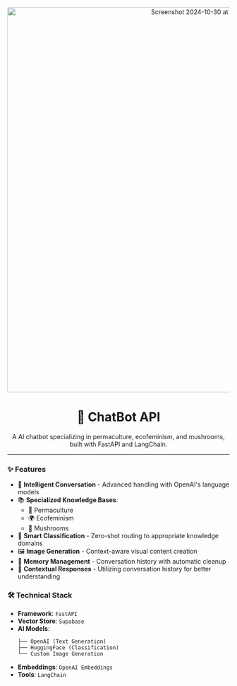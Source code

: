 <div align="center">
  <img width="871" alt="Screenshot 2024-10-30 at 13 55 24" src="https://github.com/user-attachments/assets/5962f974-fe8f-4cea-9aac-d836c5adaf35">

  <h1>🌱 ChatBot API</h1>
</div>

<p align="center">
  A AI chatbot specializing in permaculture, ecofeminism, and mushrooms, built with FastAPI and LangChain.
</p>

---

### ✨ Features
- 🤖 **Intelligent Conversation** - Advanced handling with OpenAI's language models
- 📚 **Specialized Knowledge Bases**:
  - 🌿 Permaculture
  - 🌍 Ecofeminism
  - 🍄 Mushrooms
- 🎯 **Smart Classification** - Zero-shot routing to appropriate knowledge domains
- 🖼️ **Image Generation** - Context-aware visual content creation
- 💾 **Memory Management** - Conversation history with automatic cleanup
- 🔄 **Contextual Responses** - Utilizing conversation history for better understanding

### 🛠️ Technical Stack
- **Framework**: `FastAPI`
- **Vector Store**: `Supabase`
- **AI Models**: 
  ```
  ├── OpenAI (Text Generation)
  ├── HuggingFace (Classification)
  └── Custom Image Generation
  ```
- **Embeddings**: `OpenAI Embeddings`
- **Tools**: `LangChain`

